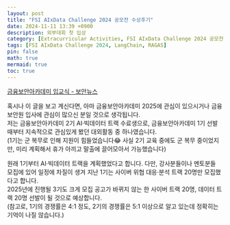 ```yaml
---
layout: post
title: "FSI AIxData Challenge 2024 공모전 수상후기"
date: 2024-11-11 13:39 +0900
description: 외부대회 첫 입상
category: [Extracurricular Activities, FSI AIxData Challenge 2024 공모전]
tags: [FSI AIxData Challenge 2024, LangChain, RAGAS]
pin: false
math: true
mermaid: true
toc: true
---
```



[금융보안아카데미 입교식 - 보안뉴스](https://m.boannews.com/html/detail.html?idx=131372)

혹시나 이 글을 보고 계신다면, 아마 금융보안아카데미 2025에 관심이 있으시거나 금융보안원 입사에 관심이 많으신 분일 것으로 생각됩니다.  
저는 금융보안아카데미 2기 AI·빅데이터 트랙 수료생으로, 금융보안아카데미 1기 선발 때부터 지속적으로 관심있게 봤던 대외활동 중 하나였습니다.  
(1기는 군 복무로 인해 지원이 힘들었습니다😂 사실 2기 교육 중에도 군 복무 중이었지만, 미리 계획해서 휴가 아끼고 말출에 끌어모아서 가능했습니다) 

원래 1기부터 AI·빅데이터 트랙을 계획했었다고 합니다. 다만, 강사분들이나 멘토분들 모집에 있어 일정에 차질이 생겨 지난 1기는 사이버 위협 대응·분석 트랙 20명만 모집했다고 합니다.  
2025년에 진행될 3기도 크게 모집 공고가 바뀌지 않는 한 사이버 트랙 20명, 데이터 트랙 20명 선발이 될 것으로 예상합니다.  
(참고로, 1기의 경쟁률은 4:1 정도, 2기의 경쟁률은 5:1 이상으로 알고 있는데 정확히는 기억이 나질 않습니다.)  